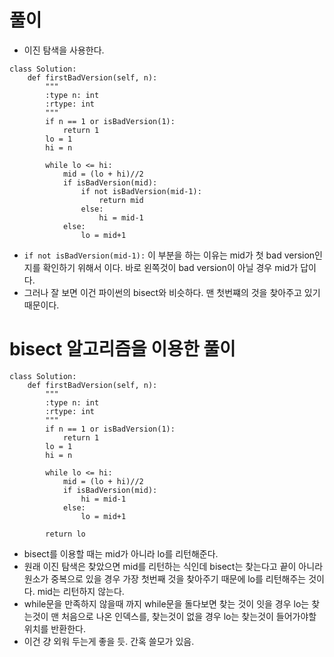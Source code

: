 

# 풀이
- 이진 탐색을 사용한다.
```python3
class Solution:
    def firstBadVersion(self, n):
        """
        :type n: int
        :rtype: int
        """
        if n == 1 or isBadVersion(1):
            return 1
        lo = 1
        hi = n
        
        while lo <= hi:
            mid = (lo + hi)//2
            if isBadVersion(mid):
                if not isBadVersion(mid-1):
                    return mid
                else:
                    hi = mid-1
            else:
                lo = mid+1
```
- `if not isBadVersion(mid-1):` 이 부분을 하는 이유는 mid가 첫 bad version인지를 확인하기 위해서 이다. 바로 왼쪽것이 bad version이 아닐 경우
mid가 답이다.
- 그러나 잘 보면 이건 파이썬의 bisect와 비슷하다. 맨 첫번쨰의 것을 찾아주고 있기 때문이다.
# bisect 알고리즘을 이용한 풀이
```python3
class Solution:
    def firstBadVersion(self, n):
        """
        :type n: int
        :rtype: int
        """
        if n == 1 or isBadVersion(1):
            return 1
        lo = 1
        hi = n
        
        while lo <= hi:
            mid = (lo + hi)//2
            if isBadVersion(mid):
                hi = mid-1
            else:
                lo = mid+1
                
        return lo
```
- bisect를 이용할 때는 mid가 아니라 lo를 리턴해준다. 
- 원래 이진 탐색은 찾았으면 mid를 리턴하는 식인데 bisect는 찾는다고 끝이 아니라 원소가 중복으로 있을 경우 가장 첫번째 것을 찾아주기 때문에
lo를 리턴해주는 것이다. mid는 리턴하지 않는다.
- while문을 만족하지 않을때 까지 while문을 돌다보면 찾는 것이 잇을 경우 lo는 찾는것이 맨 처음으로 나온 인덱스를, 찾는것이 없을 경우 lo는 찾는것이
들어가야할 위치를 반환한다.
- 이건 걍 외워 두는게 좋을 듯. 간혹 쓸모가 있음.
